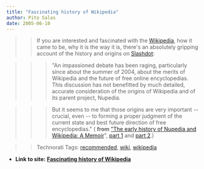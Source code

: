 ```yaml
---
title: "Fascinating history of Wikipedia"
author: Pito Salas
date: 2005-06-10
---
```



>>

>> If you are interested and fascinated with the
[Wikipedia](<http://en.wikipedia.org/wiki/Main_Page>), how it came to be, why
it is the way it is, there's an absolutely gripping account of the history and
origins on [Slashdot](<http://slashdot.org/>):

>>

>>> "An impassioned debate has been raging, particularly since about the
summer of 2004, about the merits of Wikipedia and the future of free online
encyclopedias. This discussion has not benefitted by much detailed, accurate
consideration of the origins of Wikipedia and of its parent project, Nupedia.

>>>

>>> But it seems to me that those origins are very important -- crucial, even
-- to forming a proper judgment of the current state and best future direction
of free encyclopedias." ( **from** ["The early history of Nupedia and
Wikipedia: A
Memoir](<http://features.slashdot.org/article.pl?sid=05/04/18/164213&tid=95>)",
[part 1](<http://features.slashdot.org/article.pl?sid=05/04/18/164213&tid=95>)
and [part
2](<http://features.slashdot.org/article.pl?sid=05/04/19/1746205&tid=95>).)

>>

>> Technorati Tags: [recommended](<http://technorati.com/tag/recommended>),
[wiki](<http://technorati.com/tag/wiki>),
[wikipedia](<http://technorati.com/tag/wikipedia>)


* **Link to site:** **[Fascinating history of Wikipedia](None)**
